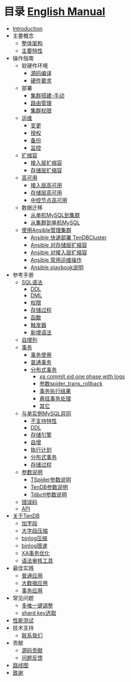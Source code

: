 # 目录 [English Manual](../SUMMARY-en.md)

* [Introduction](../README-cn.md)
* 主要概念
    * [整体架构](architecture.md)
    * [主要特性](key-features.md)
* 操作指南
    * 软硬件环境
        * [源码编译](op-guide/compile.md)
        * [硬件要求](op-guide/system.md)
    * 部署
        * [集群搭建-手动](op-guide/manual-install.md)
        * [路由管理](op-guide/route-manager.md)
        * [集群权限](op-guide/cluster-grant.md)
    * [运维](op-guide/cluster-operator.md)
        * [变更](op-guide/alter-operator.md)
        * [授权](op-guide/grant-operator.md)
        * [备份](op-guide/backup.md)
        * [监控](op-guide/monitor.md)
    * [扩缩容](op-guide/scale-up-down.md)
        * [接入层扩缩容](op-guide/TSpider-scale.md)
        * [存储层扩缩容](op-guide/TenDB-scale.md)
    * [高可用](op-guide/High-availability.md)
        * [接入层高可用](op-guide/TSpider-failover.md)
        * [存储层高可用](op-guide/TenDB-failover.md)
        * [中控节点高可用](op-guide/Tdbctl-failover.md)
    * 数据迁移
        * [从单机MySQL到集群](op-guide/Data-migrate.md/#jump1)
        * [从集群到单机MySQL](op-guide/Data-migrate.md/#jump3)
    * [使用Ansible管理集群](op-ansible/readme.md)
        * [Ansible 快速部署 TenDBCluster](op-ansible/ansible-deploy-tendbcluster.md)
        * [Ansible 对存储层扩缩容](op-ansible/ansible-scale-up-tendb.md)
        * [Ansible 对接入层扩缩容](op-ansible/ansible-scale-out-tspider.md)
        * [Ansible 常用运维操作](op-ansible/ansible-with-cluster-op.md)
        * [Ansible playbook说明](op-ansible/ansible-def-inventory-vars.md)
* 参考手册
    * [SQL语法](re-book/sql-grammar.md)   
      * [DDL](re-book/ddl-syntax.md)   
      * [DML](re-book/dml-syntax.md)
      * [权限](re-book/grant.md)
      * [存储过程](re-book/stored-procedure.md)
      * [函数](re-book/function.md)
      * [触发器](re-book/trigger.md)
      * [新增语法](re-book/new-grammar.md)
    * [自增列](re-book/auto-increase.md)
    * [事务](re-book/transaction.md)
      * [事务使用](re-book/transaction.md#jump2)
      * [普通事务](re-book/transaction.md#jump3)
      * [分布式事务](re-book/transaction.md#jump4)
        * [xa commit xid one phase with logs](re-book/transaction.md#jump41)
        * [参数spider_trans_rollback](re-book/transaction.md#jump42)
        * [事务执行结果](re-book/transaction.md#jump43)
        * [悬挂事务处理](re-book/transaction.md#jump44)
        * [其它](re-book/transaction.md#jump5)
    * [与单实例MySQL异同](re-book/mysql-compatibility.md/#jump)
        * [不支持特性](re-book/mysql-compatibility.md/#jump1)
        * [DDL](re-book/mysql-compatibility.md/#jump21)
        * [存储引擎](re-book/mysql-compatibility.md/#jump22)
        * [自增](re-book/mysql-compatibility.md/#jump23)
        * [执行计划](re-book/mysql-compatibility.md#jump24)
        * [分布式事务](re-book/mysql-compatibility.md/#jump25)
        * [存储过程](re-book/mysql-compatibility.md#jump26)
    * [参数说明](re-book/parameter.md)
      * [TSpider参数说明](re-book/tspider-parameter.md)
      * [TenDB参数说明](re-book/tendb-parameter.md)
      * [Tdbctl参数说明](re-book/tdbctl-parameter.md)
    * [错误码](re-book/errorno.md)
    * [API](re-book/api.md)
* [关于TenDB](tendb/tendb.md)
    * [加字段](tendb/instant-add-column.md)
    * [大字段压缩](tendb/blob-compress.md)
    * [binlog压缩](tendb/binlog-compress.md)
    * [binlog限速](tendb/binlog-speed-limit.md)
    * [XA事务优化](tendb/xafeatures.md)
	* [语法审核工具](tendb/tmysqlparse.md)
* 最佳实践
    * [普通应用](practice/common-bestpractice.md)
    * [大数据应用](practice/bigdatapractice.md)
    * [事务应用](practice/transactionapplication.md)
* 常见问题
    * [多唯一键调整](com-problem/multi-unique-key-adjust.md)
    * [shard key选取](com-problem/shard-key-choose.md)
* [性能测试](performance-test.md)
* 技术支持
    * [联系我们](contribution/concat.md)
* 贡献
    * [源码贡献](contribution/contribute.md)
    * [问题反馈](contribution/contribute.md#jump2)
* [路线图](roadmap.md)
* [致谢](acknowledgements.md)

